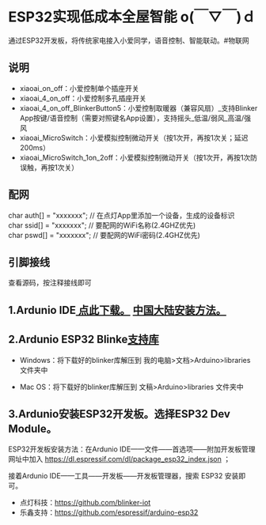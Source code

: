 # ESP32实现低成本全屋智能 o(￣▽￣)ｄ 
通过ESP32开发板，将传统家电接入小爱同学，语音控制、智能联动。#物联网

## 说明  
- xiaoai_on_off：小爱控制单个插座开关
- xiaoai_4_on_off：小爱控制多孔插座开关
- xiaoai_4_on_off_BlinkerButton5：小爱控制取暖器（兼容风扇）_支持Blinker App按键/语音控制（需要对照键名App设置），支持摇头_低温/弱风_高温/强风
- xiaoai_MicroSwitch：小爱模拟控制微动开关（按1次开，再按1次关；延迟200ms）
- xiaoai_MicroSwitch_1on_2off：小爱模拟控制微动开关（按1次开，再按1次防误触，再按1次关）
  
## 配网  
char auth[] = "xxxxxxx"; // 在点灯App里添加一个设备，生成的设备标识  
char ssid[] = "xxxxxxx"; // 要配网的WiFi名称(2.4GHZ优先)  
char pswd[] = "xxxxxxx"; // 要配网的WiFi密码(2.4GHZ优先)  
  
## 引脚接线  
查看源码，按注释接线即可  
  
## 1.Ardunio IDE[ 点此下载。](https://www.arduino.cc/en/Main/Software) [ 中国大陆安装方法。](https://www.arduino.cn/thread-81194-1-1.html)

## 2.Ardunio ESP32 Blinke[支持库](https://github.com/blinker-iot/blinker-library/archive/master.zip)

- Windows：将下载好的blinker库解压到 我的电脑>文档>Arduino>libraries 文件夹中

- Mac OS：将下载好的blinker库解压到 文稿>Arduino>libraries 文件夹中


## 3.Ardunio安装ESP32开发板。选择ESP32 Dev Module。

ESP32开发板安装方法：在Ardunio IDE——文件——首选项——附加开发板管理网址中加入 https://dl.espressif.com/dl/package_esp32_index.json ；

接着Ardunio IDE——工具——开发板——开发板管理器，搜索 ESP32 安装即可。

- 点灯科技：https://github.com/blinker-iot
- 乐鑫支持：https://github.com/espressif/arduino-esp32
